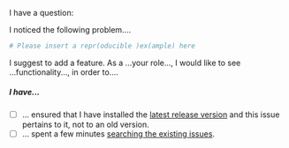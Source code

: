 <!-- Please start with a brief description what this issue is about. Are you reporting a problem, asking a question, requesting a new feature, starting a discussion, etc.? Anything is welcome :-) -->

I have a question: 

<!-- When reporting a bug, please include a [minimal reproducible example (AKA a reprex)](http://reprex.tidyverse.org/). If you've never heard of that, please read: [tidyverse.org/help/#reprex](https://www.tidyverse.org/help/#reprex).
-->

I noticed the following problem....

```r
# Please insert a repr(oducible )ex(ample) here
```

<!-- When requesting a new feature, please explain why it would be useful, and how you would like to use it. A user story is a helpful way of phrasing such a request, see https://en.wikipedia.org/wiki/User_story#Examples -->

I suggest to add a feature. As a ...your role..., I would like to see ...functionality..., in order to....

<!-- In any case, please mark the relevant boxes below (with an x). Striking out irrelevant lines with ~~ ... ~~ is fine :-) -->

##### I have...

- [ ] ... ensured that I have installed the [latest release version](https://github.com/tibhannover/BacDiveR/releases) and this issue pertains to it, not to an old version.
- [ ] ... spent a few minutes [searching the existing issues](https://github.com/tibhannover/BacDiveR/issues?utf8=%E2%9C%93&q=all).

<!-- Thank you :-) I'll try to reply to this within one week. -->
